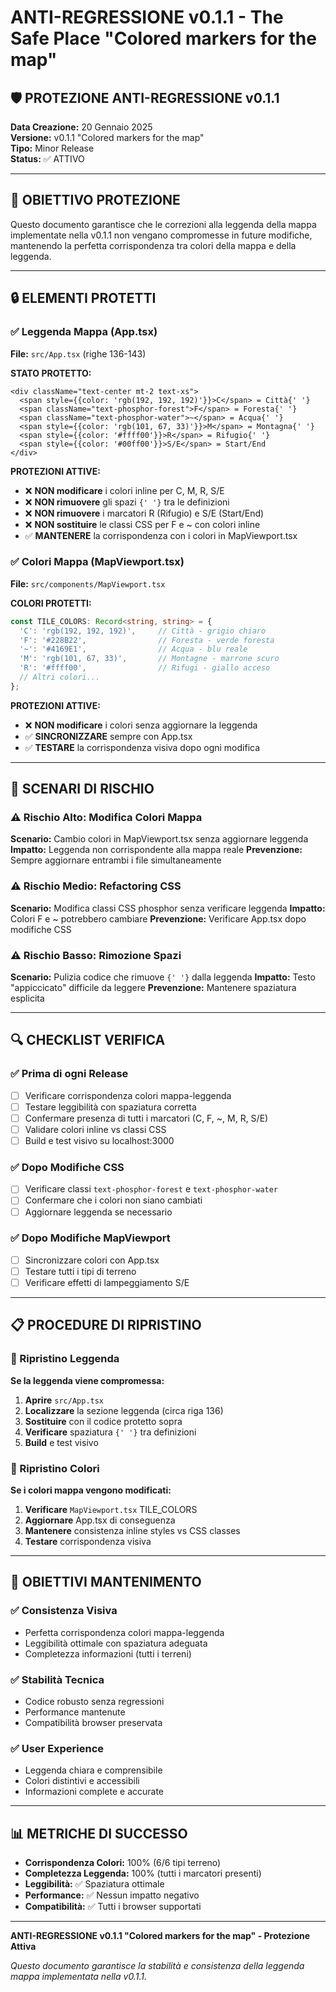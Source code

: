 # ANTI-REGRESSIONE v0.1.1 - The Safe Place "Colored markers for the map"

## 🛡️ PROTEZIONE ANTI-REGRESSIONE v0.1.1

**Data Creazione:** 20 Gennaio 2025  
**Versione:** v0.1.1 "Colored markers for the map"  
**Tipo:** Minor Release  
**Status:** ✅ ATTIVO

---

## 🎯 OBIETTIVO PROTEZIONE

Questo documento garantisce che le correzioni alla leggenda della mappa implementate nella v0.1.1 non vengano compromesse in future modifiche, mantenendo la perfetta corrispondenza tra colori della mappa e della leggenda.

---

## 🔒 ELEMENTI PROTETTI

### ✅ Leggenda Mappa (App.tsx)
**File:** `src/App.tsx` (righe 136-143)

**STATO PROTETTO:**
```tsx
<div className="text-center mt-2 text-xs">
  <span style={{color: 'rgb(192, 192, 192)'}}>C</span> = Città{' '}
  <span className="text-phosphor-forest">F</span> = Foresta{' '}
  <span className="text-phosphor-water">~</span> = Acqua{' '}
  <span style={{color: 'rgb(101, 67, 33)'}}>M</span> = Montagna{' '}
  <span style={{color: '#ffff00'}}>R</span> = Rifugio{' '}
  <span style={{color: '#00ff00'}}>S/E</span> = Start/End
</div>
```

**PROTEZIONI ATTIVE:**
- ❌ **NON modificare** i colori inline per C, M, R, S/E
- ❌ **NON rimuovere** gli spazi `{' '}` tra le definizioni
- ❌ **NON rimuovere** i marcatori R (Rifugio) e S/E (Start/End)
- ❌ **NON sostituire** le classi CSS per F e ~ con colori inline
- ✅ **MANTENERE** la corrispondenza con i colori in MapViewport.tsx

### ✅ Colori Mappa (MapViewport.tsx)
**File:** `src/components/MapViewport.tsx`

**COLORI PROTETTI:**
```typescript
const TILE_COLORS: Record<string, string> = {
  'C': 'rgb(192, 192, 192)',     // Città - grigio chiaro
  'F': '#228B22',                // Foresta - verde foresta
  '~': '#4169E1',                // Acqua - blu reale
  'M': 'rgb(101, 67, 33)',       // Montagne - marrone scuro
  'R': '#ffff00',                // Rifugi - giallo acceso
  // Altri colori...
};
```

**PROTEZIONI ATTIVE:**
- ❌ **NON modificare** i colori senza aggiornare la leggenda
- ✅ **SINCRONIZZARE** sempre con App.tsx
- ✅ **TESTARE** la corrispondenza visiva dopo ogni modifica

---

## 🚨 SCENARI DI RISCHIO

### ⚠️ Rischio Alto: Modifica Colori Mappa
**Scenario:** Cambio colori in MapViewport.tsx senza aggiornare leggenda
**Impatto:** Leggenda non corrispondente alla mappa reale
**Prevenzione:** Sempre aggiornare entrambi i file simultaneamente

### ⚠️ Rischio Medio: Refactoring CSS
**Scenario:** Modifica classi CSS phosphor senza verificare leggenda
**Impatto:** Colori F e ~ potrebbero cambiare
**Prevenzione:** Verificare App.tsx dopo modifiche CSS

### ⚠️ Rischio Basso: Rimozione Spazi
**Scenario:** Pulizia codice che rimuove `{' '}` dalla leggenda
**Impatto:** Testo "appiccicato" difficile da leggere
**Prevenzione:** Mantenere spaziatura esplicita

---

## 🔍 CHECKLIST VERIFICA

### ✅ Prima di ogni Release
- [ ] Verificare corrispondenza colori mappa-leggenda
- [ ] Testare leggibilità con spaziatura corretta
- [ ] Confermare presenza di tutti i marcatori (C, F, ~, M, R, S/E)
- [ ] Validare colori inline vs classi CSS
- [ ] Build e test visivo su localhost:3000

### ✅ Dopo Modifiche CSS
- [ ] Verificare classi `text-phosphor-forest` e `text-phosphor-water`
- [ ] Confermare che i colori non siano cambiati
- [ ] Aggiornare leggenda se necessario

### ✅ Dopo Modifiche MapViewport
- [ ] Sincronizzare colori con App.tsx
- [ ] Testare tutti i tipi di terreno
- [ ] Verificare effetti di lampeggiamento S/E

---

## 📋 PROCEDURE DI RIPRISTINO

### 🔧 Ripristino Leggenda
**Se la leggenda viene compromessa:**

1. **Aprire** `src/App.tsx`
2. **Localizzare** la sezione leggenda (circa riga 136)
3. **Sostituire** con il codice protetto sopra
4. **Verificare** spaziatura `{' '}` tra definizioni
5. **Build** e test visivo

### 🔧 Ripristino Colori
**Se i colori mappa vengono modificati:**

1. **Verificare** `MapViewport.tsx` TILE_COLORS
2. **Aggiornare** App.tsx di conseguenza
3. **Mantenere** consistenza inline styles vs CSS classes
4. **Testare** corrispondenza visiva

---

## 🎯 OBIETTIVI MANTENIMENTO

### ✅ Consistenza Visiva
- Perfetta corrispondenza colori mappa-leggenda
- Leggibilità ottimale con spaziatura adeguata
- Completezza informazioni (tutti i terreni)

### ✅ Stabilità Tecnica
- Codice robusto senza regressioni
- Performance mantenute
- Compatibilità browser preservata

### ✅ User Experience
- Leggenda chiara e comprensibile
- Colori distintivi e accessibili
- Informazioni complete e accurate

---

## 📊 METRICHE DI SUCCESSO

- **Corrispondenza Colori:** 100% (6/6 tipi terreno)
- **Completezza Leggenda:** 100% (tutti i marcatori presenti)
- **Leggibilità:** ✅ Spaziatura ottimale
- **Performance:** ✅ Nessun impatto negativo
- **Compatibilità:** ✅ Tutti i browser supportati

---

**ANTI-REGRESSIONE v0.1.1 "Colored markers for the map" - Protezione Attiva**

*Questo documento garantisce la stabilità e consistenza della leggenda mappa implementata nella v0.1.1.*